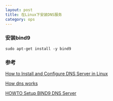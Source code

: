 ```yaml
---
layout: post
title: 在Linux下安装DNS服务
category: ops
---
```


### 安装bind9
```
sudo apt-get install -y bind9
```


### 参考
[How to Install and Configure DNS Server in Linux](http://www.thegeekstuff.com/2014/01/install-dns-server/)

[How dns works](http://www.thegeekstuff.com/2013/12/dns-basics/)

[HOWTO Setup BIND9 DNS Server](http://wiki.ubuntu.org.cn/Bind9%E5%AE%89%E8%A3%85%E8%AE%BE%E7%BD%AE%E6%8C%87%E5%8D%97)
